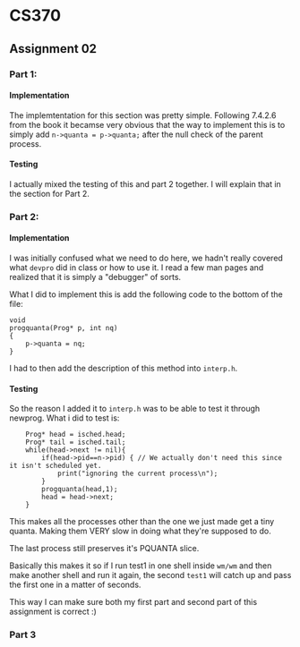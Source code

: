 # CS370
## Assignment 02

### Part 1:

#### Implementation

The implemtentation for this section was pretty simple. Following 7.4.2.6 from the book it becamse very obvious that the way to implement this is to simply add `n->quanta = p->quanta;` after the null check of the parent process.

#### Testing

I actually mixed the testing of this and part 2 together. I will explain that in the section for Part 2.


### Part 2:

#### Implementation

I was initially confused what we need to do here, we hadn't really covered what `devpro` did in class or how to use it. I read a few man pages and realized that it is simply a "debugger" of sorts.

What I did to implement this is add the following code to the bottom of the file:

```
void
progquanta(Prog* p, int nq)
{
	p->quanta = nq;
}
```

I had to then add the description of this method into `interp.h`.

#### Testing

So the reason I added it to `interp.h` was to be able to test it through newprog. What i did to test is:
```
	Prog* head = isched.head;
	Prog* tail = isched.tail;
	while(head->next != nil){
		if(head->pid==n->pid) { // We actually don't need this since it isn't scheduled yet.
			print("ignoring the current process\n");
		}
		progquanta(head,1);
		head = head->next;
	}
```

This makes all the processes other than the one we just made get a tiny quanta. Making them VERY slow in doing what they're supposed to do. 

The last process still preserves it's PQUANTA slice. 

Basically this makes it so if I run test1 in one shell inside `wm/wm` and then make another shell and run it again, the second `test1` will catch up and pass the first one in a matter of seconds.

This way I can make sure both my first part and second part of this assignment is correct :)

### Part 3
